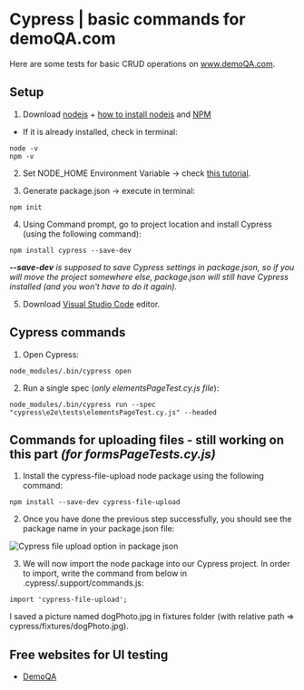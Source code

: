 # Cypress | basic commands for demoQA.com
Here are some tests for basic CRUD operations on www.demoQA.com.

## Setup

1. Download [nodejs](https://nodejs.org/en/download/) + [how to install nodejs](https://phoenixnap.com/kb/install-node-js-npm-on-windows) and [NPM](https://docs.npmjs.com/cli/v6/commands/npm-install)
- If it is already installed, check in terminal:

```
node -v
npm -v
```

2. Set NODE_HOME Environment Variable -> check [this tutorial](https://youtu.be/F53rDUwiAbU?t=155). 


3. Generate package.json -> execute in terminal:
```
npm init
```

4. Using Command prompt, go to project location and install Cypress (using the following command):
```
npm install cypress --save-dev
```
_**--save-dev** is supposed to save Cypress settings in package.json, so if you will move the project somewhere else, package.json will still have Cypress installed (and you won't have to do it again)._

5. Download [Visual Studio Code](https://www.youtube.com/watch?v=JPZsB_6yHVo) editor.


## Cypress commands

1. Open Cypress:
```
node_modules/.bin/cypress open
```
2. Run a single spec (_only elementsPageTest.cy.js file_):
```
node_modules/.bin/cypress run --spec "cypress\e2e\tests\elementsPageTest.cy.js" --headed
```

## Commands for uploading files - still working on this part _(for formsPageTests.cy.js)_

1. Install the cypress-file-upload node package using the following command:
```
npm install --save-dev cypress-file-upload
```

2. Once you have done the previous step successfully, you should see the package name in your package.json file:


![Cypress file upload option in package json](https://user-images.githubusercontent.com/110525069/208462494-7663e6e3-2307-4c89-9e9b-0edf5b399b80.png)

3. We will now import the node package into our Cypress project. In order to import, write the command from below in .cypress/.support/commands.js:
```
import 'cypress-file-upload';
```

I saved a picture named dogPhoto.jpg in fixtures folder (with relative path => cypress/fixtures/dogPhoto.jpg).



## Free websites for UI testing
- [DemoQA](https://demoqa.com/)
